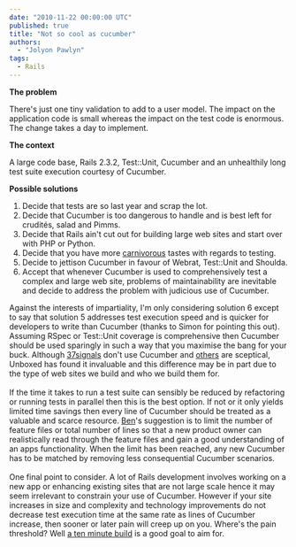 ```yaml
---
date: "2010-11-22 00:00:00 UTC"
published: true
title: "Not so cool as cucumber"
authors:
  - "Jolyon Pawlyn"
tags:
  - Rails
---
```


<p><strong>The problem</strong></p>
<p>There&#39;s just one tiny validation to add to a user model. The impact on the application code is small whereas the impact on the test code is enormous. The change takes a day to implement.</p>
<p><strong>The context</strong></p>
<p>A large code base, Rails 2.3.2, Test::Unit, Cucumber and an unhealthily long test suite execution courtesy of Cucumber.</p>
<p><strong>Possible solutions</strong></p>
<ol>
<li>Decide that tests are so last year and scrap the lot.</li>
<li>Decide that Cucumber is too dangerous to handle and is best left for crudit&eacute;s, salad and Pimms.</li>
<li>Decide that Rails ain&#39;t cut out for building large web sites and start over with PHP or Python.</li>
<li>Decide that you have more <a href="https://github.com/cavalle/steak">carnivorous</a> tastes with regards to testing.</li>
<li>Decide to jettison Cucumber in favour of Webrat, Test::Unit and Shoulda.</li>
<li>Accept that whenever Cucumber is used to comprehensively test a complex and large web site, problems of maintainability are inevitable and decide to address the problem with judicious use of Cucumber.</li>
</ol>
<p>Against the interests of impartiality, I&#39;m only considering solution 6 except to say that solution 5 addresses test execution speed and is quicker for developers to write than Cucumber (thanks to Simon for pointing this out). Assuming RSpec or Test::Unit coverage is comprehensive then Cucumber should be used sparingly in such a way that you maximise the bang for your buck. Although <a href="http://37signals.com/svn/posts/2555-podcast-episode-20-programming-roundtable-part-1-of-3">37signals</a> don&#39;t use Cucumber and <a href="http://rubypond.com/blog/you-dont-win-friends-with-salad">others</a> are sceptical, Unboxed has found it invaluable and this difference may be in part due to the type of web sites we build and who we build them for.<br />
<br />
If the time it takes to run a test suite can sensibly be reduced by refactoring or running tests in parallel then this is the best option. If not or it only yields limited time savings then every line of Cucumber should be treated as a valuable and scarce resource. <a href="/team#ben-wong">Ben</a>&#39;s suggestion is to limit the number of feature files or total number of lines so that a new product owner can realistically read through the feature files and gain a good understanding of an apps functionality. When the limit has been reached, any new Cucumber has to be matched by removing less consequential Cucumber scenarios.<br />
&nbsp;<br />
One final point to consider. A lot of Rails development involves working on a new app or enhancing existing sites that are not large scale hence it may seem irrelevant to constrain your use of Cucumber. However if your site increases in size and complexity and technology improvements do not decrease test execution time at the same rate as lines of Cucumber increase, then sooner or later pain will creep up on you. Where&#39;s the pain threshold? Well <a href="http://martinfowler.com/articles/continuousIntegration.html#KeepTheBuildFast">a ten minute build</a> is a good goal to aim for.</p>

